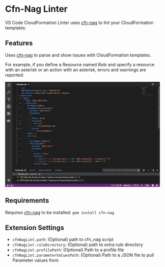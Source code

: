 # Cfn-Nag Linter

VS Code CloudFormation Linter uses  [cfn-nag](https://github.com/stelligent/cfn_nag) to lint your CloudFormation templates.

## Features

Uses [cfn-nag](https://github.com/stelligent/cfn_nag) to parse and show issues with CloudFormation templates.

For example, if you define a Resource named *Role* and specify a resource with an asterisk or an action with an asterisk, errors and warnings are reported:

![Preview](images/preview.png)

## Requirements

Requires [cfn-nag](https://github.com/stelligent/cfn_nag) to be installed: `gem install cfn-nag`

## Extension Settings

* `cfnNagLint.path`: (Optional) path to cfn_nag script
* `cfnNagLint.ruleDirectory`: (Optional) path to extra rule directory
* `cfnNagLint.profilePath`: (Optional) Path to a profile file
* `cfnNagLint.parameterValuesPath`: (Optional) Path to a JSON file to pull Parameter values from